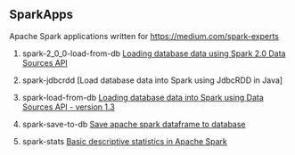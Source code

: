 ## SparkApps

Apache Spark applications written for https://medium.com/spark-experts

1. spark-2_0_0-load-from-db
[Loading database data using Spark 2.0 Data Sources API](https://medium.com/spark-experts/loading-database-data-using-spark-2-0-data-sources-api-fc344ab08402)

2. spark-jdbcrdd
[Load database data into Spark using JdbcRDD in Java]

3. spark-load-from-db
[Loading database data into Spark using Data Sources API - version 1.3](https://medium.com/spark-experts/loading-database-data-into-spark-using-data-sources-api-3c071eee12f4)

4. spark-save-to-db
[Save apache spark dataframe to database](https://medium.com/spark-experts/save-apache-spark-dataframe-to-database-7d6f80e38f53)

5. spark-stats
[Basic descriptive statistics in Apache Spark](https://medium.com/spark-experts/basic-descriptive-statistics-in-apache-spark-646247cb7b51)
